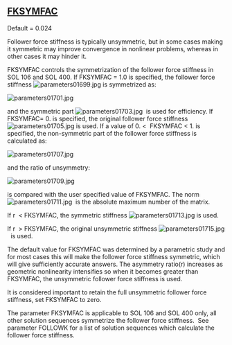 ## [FKSYMFAC](https://nexus.hexagon.com/documentationcenter/bundle/MSC_Nastran_2022.4/page/Nastran_Combined_Book/qrg/parameters/TOC.FKSYMFAC.xhtml)

Default = 0.024

Follower force stiffness is typically unsymmetric, but in some cases making it symmetric may improve convergence in nonlinear problems, whereas in other cases it may hinder it.

FKSYMFAC controls the symmetrization of the follower force stiffness in SOL 106 and SOL 400. If FKSYMFAC = 1.0 is specified, the follower force stiffness  ![parameters01699.jpg](https://help-be.hexagonmi.com/bundle/MSC_Nastran_2022.4/page/Nastran_Combined_Book/qrg/parameters/../../../assets/parameters01699.jpg?_LANG=enus)  is symmetrized as:

![parameters01701.jpg](https://help-be.hexagonmi.com/bundle/MSC_Nastran_2022.4/page/Nastran_Combined_Book/qrg/parameters/../../../assets/parameters01701.jpg?_LANG=enus)  

and the symmetric part  ![parameters01703.jpg](https://help-be.hexagonmi.com/bundle/MSC_Nastran_2022.4/page/Nastran_Combined_Book/qrg/parameters/../../../assets/parameters01703.jpg?_LANG=enus)  is used for efficiency. If FKSYMFAC= 0. is specified, the original follower force stiffness  ![parameters01705.jpg](https://help-be.hexagonmi.com/bundle/MSC_Nastran_2022.4/page/Nastran_Combined_Book/qrg/parameters/../../../assets/parameters01705.jpg?_LANG=enus)  is used. If a value of 0. <  FKSYMFAC < 1. is specified, the non-symmetric part of the follower force stiffness is calculated as:

![parameters01707.jpg](https://help-be.hexagonmi.com/bundle/MSC_Nastran_2022.4/page/Nastran_Combined_Book/qrg/parameters/../../../assets/parameters01707.jpg?_LANG=enus)  

and the ratio of unsymmetry:

![parameters01709.jpg](https://help-be.hexagonmi.com/bundle/MSC_Nastran_2022.4/page/Nastran_Combined_Book/qrg/parameters/../../../assets/parameters01709.jpg?_LANG=enus)  

is compared with the user specified value of FKSYMFAC. The norm  ![parameters01711.jpg](https://help-be.hexagonmi.com/bundle/MSC_Nastran_2022.4/page/Nastran_Combined_Book/qrg/parameters/../../../assets/parameters01711.jpg?_LANG=enus)  is the absolute maximum number of the matrix.

If  r  < FKSYMFAC, the symmetric stiffness  ![parameters01713.jpg](https://help-be.hexagonmi.com/bundle/MSC_Nastran_2022.4/page/Nastran_Combined_Book/qrg/parameters/../../../assets/parameters01713.jpg?_LANG=enus)  is used.

If  r  > FKSYMFAC, the original unsymmetric stiffness  ![parameters01715.jpg](https://help-be.hexagonmi.com/bundle/MSC_Nastran_2022.4/page/Nastran_Combined_Book/qrg/parameters/../../../assets/parameters01715.jpg?_LANG=enus)   is used.

The default value for FKSYMFAC was determined by a parametric study and for most cases this will make the follower force stiffness symmetric, which will give sufficiently accurate answers. The asymmetry ratio(r) increases as geometric nonlinearity intensifies so when it becomes greater than FKSYMFAC, the unsymmetric follower force stiffness is used.

It is considered important to retain the full unsymmetric follower force stiffness, set FKSYMFAC to zero.

The parameter FKSYMFAC is applicable to SOL 106 and SOL 400 only, all other solution sequences symmetrize the follower force stiffness.  See parameter FOLLOWK for a list of solution sequences which calculate the follower force stiffness.

